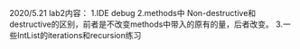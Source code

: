 2020/5.21 
lab2内容：
1.IDE debug
2.methods中 Non-destructive和destructive的区别，前者是不改变methods中带入的原有的量，后者改变。
3.一些IntList的iterations和recursion练习
